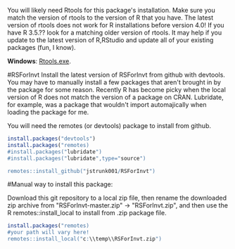 You will likely need Rtools for this package's installation. Make sure you match the version of rtools to the version of R that you have. The latest version of rtools does not work for R installations before version 4.0! If you have R 3.5.?? look for a matching older version of rtools. It may help if you update to the latest version of R,RStudio and update all of your existing packages (fun, I know).

**Windows**: [Rtools.exe](https://cran.r-project.org/bin/windows/Rtools/). 

#RSForInvt
Install the latest version of RSForInvt from github with devtools. You may have to manually install a few packages that aren't brought in by the package for some reason. Recently R has become picky when the local version of R does not match the version of a package on CRAN. Lubridate, for example, was a package that wouldn't import automajically when loading the package for me. 

You will need the remotes (or devtools) package to install from github.

```r
install.packages("devtools")
install.packages("remotes)
#install.packages("lubridate")
#install.packages("lubridate",type="source")

remotes::install_github("jstrunk001/RSForInvt")
```

#Manual way to install this package:

Download this git repository to a local zip file, then rename the downloaded zip archive from "RSForInvt-master.zip" -> "RSForInvt.zip", and then use the R remotes::install_local to install from .zip package file. 

```r
install.packages("remotes)
#your path will vary here!
remotes::install_local("c:\\temp\\RSForInvt.zip")

```
